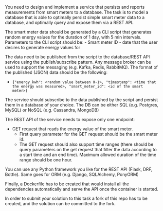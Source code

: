 
You need to design and implement a service that persists and reports measurements from smart meters to a database. The task is to model a database that is able to optimally persist simple smart meter data to a database, and optimally query and expose them via a REST API. 

The smart meter data should be generated by a CLI script that generates random energy values for the duration of 1 day, with 5 min intervals. Parameters to the CLI script should be: 
    - Smart meter ID
    - date that the user desires to generate energy values for

The data need to be published from the script to the database/REST API service using the publish/subscribe pattern. Any message broker can be used to support the messaging (e.g. Kafka, Redis, RabbitMQ). The format of the published (JSON) data should be the following:

- ```{"energy_kwh": <random value between 0-1>, "timestamp": <time that the energy was measured>, "smart_meter_id": <id of the smart meter>}```

The service should subscribe to the data published by the script and persist them in a database of your choice. The DB can be either SQL (e.g. Postgres, MySQL) or NoSQL (e.g. Cassandra, MongoDB)

The REST API of the service needs to expose only one endpoint:
- GET request that reads the energy value of the smart meter.
    - First query parameter for the GET request should be the smart meter id.  
    - The GET request should also support time ranges (there should be query parameters on the get request that filter the data according to a start time and an end time). Maximum allowed duration of the time range should be one hour. 

You can use any Python framework you like for the REST API (Flask, DRF, Bottle). Same goes for ORM (e.g. Django, SQLAlchemy, PonyORM)  

Finally, a Dockerfile has to be created that would install all the dependencies automatically and serve the API once the container is started. 

In order to submit your solution to this task a fork of this repo has to be created, and the solution can be committed to the fork. 
